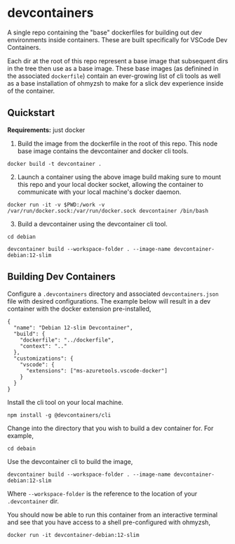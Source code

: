 # devcontainers

A single repo containing the "base" dockerfiles for building out dev environments inside containers. These are built specifically for VSCode Dev Containers. 

Each dir at the root of this repo represent a base image that subsequent dirs in the tree then use as a base image. These base images (as definined in the associated `dockerfile`) contain an ever-growing list of cli tools as well as a base installation of ohmyzsh to make for a slick dev experience inside of the container.

## Quickstart

**Requirements:** just docker

1. Build the image from the dockerfile in the root of this repo. This node base image contains the devcontainer and docker cli tools.

```
docker build -t devcontainer .
```

2. Launch a container using the above image build making sure to mount this repo and your local docker socket, allowing the container to communicate with your local machine's docker daemon. 

```
docker run -it -v $PWD:/work -v /var/run/docker.sock:/var/run/docker.sock devcontainer /bin/bash
```

3. Build a devcontainer using the devcontainer cli tool.
```
cd debian
```
```
devcontainer build --workspace-folder . --image-name devcontainer-debian:12-slim
```

## Building Dev Containers

Configure a `.devcontainers` directory and associated `devcontainers.json` file with desired configurations. The example below will result in a dev container with the docker extension pre-installed,

```
{
  "name": "Debian 12-slim Devcontainer",
  "build": {
    "dockerfile": "../dockerfile",
    "context": ".."
  },
  "customizations": {
    "vscode": {
      "extensions": ["ms-azuretools.vscode-docker"]
    }
  }
}
```

Install the cli tool on your local machine.

```
npm install -g @devcontainers/cli
```

Change into the directory that you wish to build a dev container for. For example,

```
cd debain
```

Use the devcontainer cli to build the image,

```
devcontainer build --workspace-folder . --image-name devcontainer-debian:12-slim
```

Where `--workspace-folder` is the reference to the location of your `.devcontainer` dir. 

You should now be able to run this container from an interactive terminal and see that you have access to a shell pre-configured with ohmyzsh,

```
docker run -it devcontainer-debian:12-slim
```


